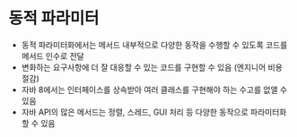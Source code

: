 # 동적 파라미터
- 동적 파라미터화에서는 메서드 내부적으로 다양한 동작을 수행할 수 있도록 코드를 메서드 인수로 전달
- 변화하는 요구사항에 더 잘 대응할 수 있는 코드를 구현할 수 있음 (엔지니어 비용 절감)
- 자바 8에서는 인터페이스를 상속받아 여러 클래스를 구현해야 하는 수고를 없앨 수 있음
- 자바 API의 많은 메서드는 정렬, 스레드, GUI 처리 등 다양한 동작으로 파라미터화 할 수 있음
